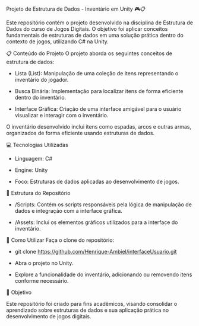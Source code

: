 Projeto de Estrutura de Dados - Inventário em Unity 🎮📋

Este repositório contém o projeto desenvolvido na disciplina de Estrutura de Dados do curso de Jogos Digitais. O objetivo foi aplicar conceitos fundamentais de estruturas de dados em uma solução prática dentro do contexto de jogos, utilizando C# na Unity.

📋 Conteúdo do Projeto
O projeto aborda os seguintes conceitos de estrutura de dados:

- Lista (List): Manipulação de uma coleção de itens representando o inventário do jogador.
  
- Busca Binária: Implementação para localizar itens de forma eficiente dentro do inventário.
  
- Interface Gráfica: Criação de uma interface amigável para o usuário visualizar e interagir com o inventário.

O inventário desenvolvido inclui itens como espadas, arcos e outras armas, organizados de forma eficiente usando estruturas de dados.

💻 Tecnologias Utilizadas

- Linguagem: C#
  
- Engine: Unity
  
- Foco: Estruturas de dados aplicadas ao desenvolvimento de jogos.

📁 Estrutura do Repositório

- /Scripts: Contém os scripts responsáveis pela lógica de manipulação de dados e integração com a interface gráfica.
  
- /Assets: Inclui os elementos gráficos utilizados para a interface do inventário.

🚀 Como Utilizar
Faça o clone do repositório:

- git clone https://github.com/Henrique-Ambiel/interfaceUsuario.git
  
- Abra o projeto no Unity.
  
- Explore a funcionalidade do inventário, adicionando ou removendo itens conforme necessário.

🎯 Objetivo

Este repositório foi criado para fins acadêmicos, visando consolidar o aprendizado sobre estruturas de dados e sua aplicação prática no desenvolvimento de jogos digitais.
